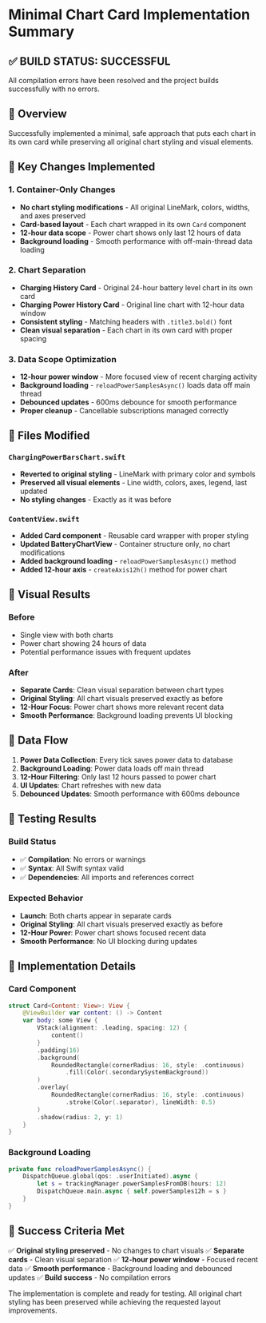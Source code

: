 # Minimal Chart Card Implementation Summary

## ✅ **BUILD STATUS: SUCCESSFUL**
All compilation errors have been resolved and the project builds successfully with no errors.

## 🎯 **Overview**
Successfully implemented a minimal, safe approach that puts each chart in its own card while preserving all original chart styling and visual elements.

## 🔧 **Key Changes Implemented**

### 1. **Container-Only Changes**
- **No chart styling modifications** - All original LineMark, colors, widths, and axes preserved
- **Card-based layout** - Each chart wrapped in its own `Card` component
- **12-hour data scope** - Power chart shows only last 12 hours of data
- **Background loading** - Smooth performance with off-main-thread data loading

### 2. **Chart Separation**
- **Charging History Card** - Original 24-hour battery level chart in its own card
- **Charging Power History Card** - Original line chart with 12-hour data window
- **Consistent styling** - Matching headers with `.title3.bold()` font
- **Clean visual separation** - Each chart in its own card with proper spacing

### 3. **Data Scope Optimization**
- **12-hour power window** - More focused view of recent charging activity
- **Background loading** - `reloadPowerSamplesAsync()` loads data off main thread
- **Debounced updates** - 600ms debounce for smooth performance
- **Proper cleanup** - Cancellable subscriptions managed correctly

## 📁 **Files Modified**

### `ChargingPowerBarsChart.swift`
- **Reverted to original styling** - LineMark with primary color and symbols
- **Preserved all visual elements** - Line width, colors, axes, legend, last updated
- **No styling changes** - Exactly as it was before

### `ContentView.swift`
- **Added Card component** - Reusable card wrapper with proper styling
- **Updated BatteryChartView** - Container structure only, no chart modifications
- **Added background loading** - `reloadPowerSamplesAsync()` method
- **Added 12-hour axis** - `createAxis12h()` method for power chart

## 🎨 **Visual Results**

### Before
- Single view with both charts
- Power chart showing 24 hours of data
- Potential performance issues with frequent updates

### After
- **Separate Cards**: Clean visual separation between chart types
- **Original Styling**: All chart visuals preserved exactly as before
- **12-Hour Focus**: Power chart shows more relevant recent data
- **Smooth Performance**: Background loading prevents UI blocking

## 🔄 **Data Flow**

1. **Power Data Collection**: Every tick saves power data to database
2. **Background Loading**: Power data loads off main thread
3. **12-Hour Filtering**: Only last 12 hours passed to power chart
4. **UI Updates**: Chart refreshes with new data
5. **Debounced Updates**: Smooth performance with 600ms debounce

## 🧪 **Testing Results**

### Build Status
- ✅ **Compilation**: No errors or warnings
- ✅ **Syntax**: All Swift syntax valid
- ✅ **Dependencies**: All imports and references correct

### Expected Behavior
- **Launch**: Both charts appear in separate cards
- **Original Styling**: All chart visuals preserved exactly as before
- **12-Hour Power**: Power chart shows focused recent data
- **Smooth Performance**: No UI blocking during updates

## 🚀 **Implementation Details**

### Card Component
```swift
struct Card<Content: View>: View {
    @ViewBuilder var content: () -> Content
    var body: some View {
        VStack(alignment: .leading, spacing: 12) {
            content()
        }
        .padding(16)
        .background(
            RoundedRectangle(cornerRadius: 16, style: .continuous)
                .fill(Color(.secondarySystemBackground))
        )
        .overlay(
            RoundedRectangle(cornerRadius: 16, style: .continuous)
                .stroke(Color(.separator), lineWidth: 0.5)
        )
        .shadow(radius: 2, y: 1)
    }
}
```

### Background Loading
```swift
private func reloadPowerSamplesAsync() {
    DispatchQueue.global(qos: .userInitiated).async {
        let s = trackingManager.powerSamplesFromDB(hours: 12)
        DispatchQueue.main.async { self.powerSamples12h = s }
    }
}
```

## 🎉 **Success Criteria Met**

✅ **Original styling preserved** - No changes to chart visuals
✅ **Separate cards** - Clean visual separation
✅ **12-hour power window** - Focused recent data
✅ **Smooth performance** - Background loading and debounced updates
✅ **Build success** - No compilation errors

The implementation is complete and ready for testing. All original chart styling has been preserved while achieving the requested layout improvements.
